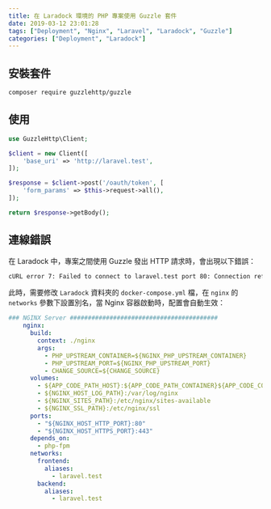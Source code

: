 ```yaml
---
title: 在 Laradock 環境的 PHP 專案使用 Guzzle 套件
date: 2019-03-12 23:01:28
tags: ["Deployment", "Nginx", "Laravel", "Laradock", "Guzzle"]
categories: ["Deployment", "Laradock"]
---
```


## 安裝套件

```bash
composer require guzzlehttp/guzzle
```

## 使用

```php
use GuzzleHttp\Client;

$client = new Client([
    'base_uri' => 'http://laravel.test',
]);

$response = $client->post('/oauth/token', [
    'form_params' => $this->request->all(),
]);

return $response->getBody();
```

## 連線錯誤

在 Laradock 中，專案之間使用 Guzzle 發出 HTTP 請求時，會出現以下錯誤：

```txt
cURL error 7: Failed to connect to laravel.test port 80: Connection refused
```

此時，需要修改 `Laradock` 資料夾的 `docker-compose.yml` 檔，在 `nginx` 的 `networks` 參數下設置別名，當 Nginx 容器啟動時，配置會自動生效：

```yaml
### NGINX Server #########################################
    nginx:
      build:
        context: ./nginx
        args:
          - PHP_UPSTREAM_CONTAINER=${NGINX_PHP_UPSTREAM_CONTAINER}
          - PHP_UPSTREAM_PORT=${NGINX_PHP_UPSTREAM_PORT}
          - CHANGE_SOURCE=${CHANGE_SOURCE}
      volumes:
        - ${APP_CODE_PATH_HOST}:${APP_CODE_PATH_CONTAINER}${APP_CODE_CONTAINER_FLAG}
        - ${NGINX_HOST_LOG_PATH}:/var/log/nginx
        - ${NGINX_SITES_PATH}:/etc/nginx/sites-available
        - ${NGINX_SSL_PATH}:/etc/nginx/ssl
      ports:
        - "${NGINX_HOST_HTTP_PORT}:80"
        - "${NGINX_HOST_HTTPS_PORT}:443"
      depends_on:
        - php-fpm
      networks:
        frontend:
          aliases:
            - laravel.test
        backend:
          aliases:
            - laravel.test
```
